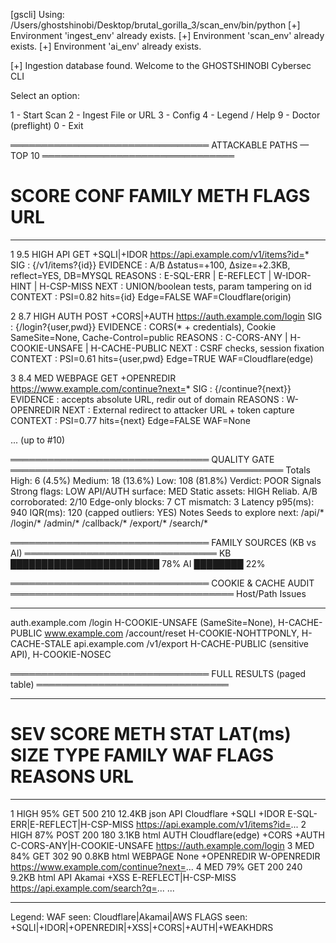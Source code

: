 [gscli] Using: /Users/ghostshinobi/Desktop/brutal_gorilla_3/scan_env/bin/python
[+] Environment 'ingest_env' already exists.
[+] Environment 'scan_env' already exists.
[+] Environment 'ai_env' already exists.



[+] Ingestion database found.
Welcome to the GHOSTSHINOBI Cybersec CLI

Select an option:

1 - Start Scan
2 - Ingest File or URL
3 - Config
4 - Legend / Help
9 - Doctor (preflight)
0 - Exit

════════════════════════════════ ATTACKABLE PATHS — TOP 10 ═══════════════════════════════
#  SCORE  CONF  FAMILY   METH  FLAGS                   URL
-- ------ ----- -------- ----- ----------------------- ---------------------------------------------------
1  9.5    HIGH  API      GET   +SQLI|+IDOR             https://api.example.com/v1/items?id=*
   SIG        : {/v1/items?{id}}
   EVIDENCE   : A/B Δstatus=+100, Δsize=+2.3KB, reflect=YES, DB=MYSQL
   REASONS    : E-SQL-ERR | E-REFLECT | W-IDOR-HINT | H-CSP-MISS
   NEXT       : UNION/boolean tests, param tampering on id
   CONTEXT    : PSI=0.82 hits={id}  Edge=FALSE  WAF=Cloudflare(origin)

2  8.7    HIGH  AUTH     POST  +CORS|+AUTH             https://auth.example.com/login
   SIG        : {/login?{user,pwd}}
   EVIDENCE   : CORS(* + credentials), Cookie SameSite=None, Cache-Control=public
   REASONS    : C-CORS-ANY | H-COOKIE-UNSAFE | H-CACHE-PUBLIC
   NEXT       : CSRF checks, session fixation
   CONTEXT    : PSI=0.61 hits={user,pwd}  Edge=TRUE  WAF=Cloudflare(edge)

3  8.4    MED   WEBPAGE  GET   +OPENREDIR              https://www.example.com/continue?next=*
   SIG        : {/continue?{next}}
   EVIDENCE   : accepts absolute URL, redir out of domain
   REASONS    : W-OPENREDIR
   NEXT       : External redirect to attacker URL + token capture
   CONTEXT    : PSI=0.77 hits={next}  Edge=FALSE  WAF=None

... (up to #10)

════════════════════════════════ QUALITY GATE ════════════════════════════════════════════
Totals      High: 6 (4.5%)   Medium: 18 (13.6%)   Low: 108 (81.8%)   Verdict: POOR
Signals     Strong flags: LOW    API/AUTH surface: MED    Static assets: HIGH
Reliab.     A/B corroborated: 2/10    Edge-only blocks: 7    CT mismatch: 3
Latency     p95(ms): 940   IQR(ms): 120   (capped outliers: YES)
Notes       Seeds to explore next: /api/* /login/* /admin/* /callback/* /export/* /search/*

════════════════════════════════ FAMILY SOURCES (KB vs AI) ═══════════════════════════════
KB  ████████████████████████  78%
AI  ████████                  22%

════════════════════════════════ COOKIE & CACHE AUDIT ════════════════════════════════════
Host/Path                                   Issues
------------------------------------------- -------------------------------------------------------
auth.example.com /login                     H-COOKIE-UNSAFE (SameSite=None), H-CACHE-PUBLIC
www.example.com  /account/reset             H-COOKIE-NOHTTPONLY, H-CACHE-STALE
api.example.com  /v1/export                 H-CACHE-PUBLIC (sensitive API), H-COOKIE-NOSEC


════════════════════════════════ FULL RESULTS (paged table) ═══════════════════════════════
---- ---- ------- ------ ------ -------- -------- ------------------ ---------- ------------------ -------------------- ------------------------------------ ----------------------------------------
#    SEV  SCORE   METH   STAT   LAT(ms)  SIZE     TYPE               FAMILY    WAF                FLAGS                REASONS                             URL
---- ---- ------- ------ ------ -------- -------- ------------------ ---------- ------------------ -------------------- ------------------------------------ ----------------------------------------
1    HIGH 95%     GET    500       210   12.4KB   json               API       Cloudflare         +SQLI +IDOR          E-SQL-ERR|E-REFLECT|H-CSP-MISS      https://api.example.com/v1/items?id=...
2    HIGH 87%     POST   200       180   3.1KB    html               AUTH      Cloudflare(edge)   +CORS +AUTH          C-CORS-ANY|H-COOKIE-UNSAFE          https://auth.example.com/login
3    MED  84%     GET    302        90   0.8KB    html               WEBPAGE   None               +OPENREDIR           W-OPENREDIR                         https://www.example.com/continue?next=...
4    MED  79%     GET    200       240   9.2KB    html               API       Akamai             +XSS                  E-REFLECT|H-CSP-MISS               https://api.example.com/search?q=...
...
---- ---- ------- ------ ------ - ------- -------- ------------------ ---------- ------------------ -------------------- ------------------------------------ ----------------------------------------

Legend: WAF seen: Cloudflare|Akamai|AWS     FLAGS seen: +SQLI|+IDOR|+OPENREDIR|+XSS|+CORS|+AUTH|+WEAKHDRS
```
